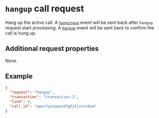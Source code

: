 # `hangup` call request

Hang up the active call. A [`hangingup`](../../events/call/hangingup.md) event will be sent back after `hangup` request start processing. A [`hangup`](../../events/call/hangup.md) event will be sent back to confirm the call is hung up.

## Additional request properties

None.

## Example

```json
{
  "request": "hangup",
  "transaction": "transaction-1",
  "line": 0,
  "call_id": "qwertyuiopasdfghjklzxcvbnm"
}
```
